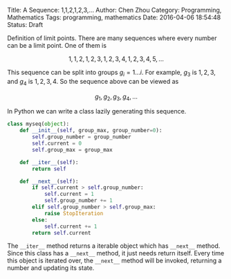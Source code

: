 Title: A Sequence: 1,1,2,1,2,3,...
Author: Chen Zhou
Category: Programming, Mathematics
Tags: programming, mathematics
Date: 2016-04-06 18:54:48
Status: Draft

Definition of limit points. There are many sequences where every number can be a
limit point. One of them is

$$1,1,2,1,2,3,1,2,3,4,1,2,3,4,5, \ldots $$

This sequence can be split into groups $g_i = 1 \ldots i$. For example, $g_3$ is
$1,2,3$, and $g_4$ is $1,2,3,4$. So the sequence above can be viewed as

$$ g_1, g_2, g_3, g_4, \ldots $$

In Python we can write a class lazily generating this sequence.

``` python
class myseq(object):
	def __init__(self, group_max, group_number=0):
		self.group_number = group_number
		self.current = 0
		self.group_max = group_max

	def __iter__(self):
		return self

	def __next__(self):
		if self.current > self.group_number:
			self.current = 1
			self.group_number += 1
		elif self.group_number > self.group_max:
			raise StopIteration
		else:
			self.current += 1
		return self.current
```

The `__iter__` method returns a iterable object which has `__next__`
method. Since this class has a `__next__` method, it just needs return itself.
Every time this object is iterated over, the `__next__` method will be invoked,
returning a number and updating its state.
